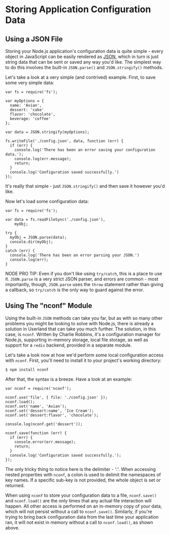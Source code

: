 # Storing Application Configuration Data

## Using a JSON File

Storing your Node.js application's configuration data is quite simple - every object in JavaScript can be easily rendered as [JSON](/what-is-json), which in turn is just string data that can be sent or saved any way you'd like.  The simplest way to do this involves the built-in `JSON.parse()` and `JSON.stringify()` methods.

Let's take a look at a very simple (and contrived) example.  First, to save some very simple data:

    var fs = require('fs');
    
    var myOptions = {
      name: 'Avian',
      dessert: 'cake'
      flavor: 'chocolate',
      beverage: 'coffee'
    };
    
    var data = JSON.stringify(myOptions);
    
    fs.writeFile('./config.json', data, function (err) {
      if (err) {
        console.log('There has been an error saving your configuration data.');
        console.log(err.message);
        return;
      }
      console.log('Configuration saved successfully.')
    });

It's really that simple - just `JSON.stringify()` and then save it however you'd like.

Now let's load some configuration data:

    var fs = require('fs');
    
    var data = fs.readFileSync('./config.json'),
        myObj;

    try {
      myObj = JSON.parse(data);
      console.dir(myObj);
    }
    catch (err) {
      console.log('There has been an error parsing your JSON.')
      console.log(err);
    }

NODE PRO TIP:  Even if you don't like using `try/catch`, this is a place to use it.  `JSON.parse` is a very strict JSON parser, and errors are common - most importantly, though, `JSON.parse` uses the `throw` statement rather than giving a callback, so `try/catch` is the only way to guard against the error.

## Using The "nconf" Module

Using the built-in `JSON` methods can take you far, but as with so many other problems you might be looking to solve with Node.js, there is already a solution in Userland that can take you much further.  The solution, in this case, is `nconf`.  Written by Charlie Robbins, it's a configuration manager for Node.js, supporting in-memory storage, local file storage, as well as support for a `redis` backend, provided in a separate module.

Let's take a look now at how we'd perform some local configuration access with `nconf`.  First, you'll need to install it to your project's working directory:

    $ npm install nconf

After that, the syntax is a breeze. Have a look at an example:

    var nconf = require('nconf');
    
    nconf.use('file', { file: './config.json' });
    nconf.load();
    nconf.set('name', 'Avian');
    nconf.set('dessert:name', 'Ice Cream');
    nconf.set('dessert:flavor', 'chocolate');
    
    console.log(nconf.get('dessert'));
    
    nconf.save(function (err) {
      if (err) {
        console.error(err.message);
        return;
      }
      console.log('Configuration saved successfully.');
    });

The only tricky thing to notice here is the delimiter - ':'.  When accessing nested properties with `nconf`, a colon is used to delimit the namespaces of key names.  If a specific sub-key is not provided, the whole object is set or returned.

When using `nconf` to store your configuration data to a file, `nconf.save()` and `nconf.load()` are the only times that any actual file interaction will happen.  All other access is performed on an in-memory copy of your data, which will not persist without a call to `nconf.save()`.  Similarly, if you're trying to bring back configuration data from the last time your application ran, it will not exist in memory without a call to `nconf.load()`, as shown above.

